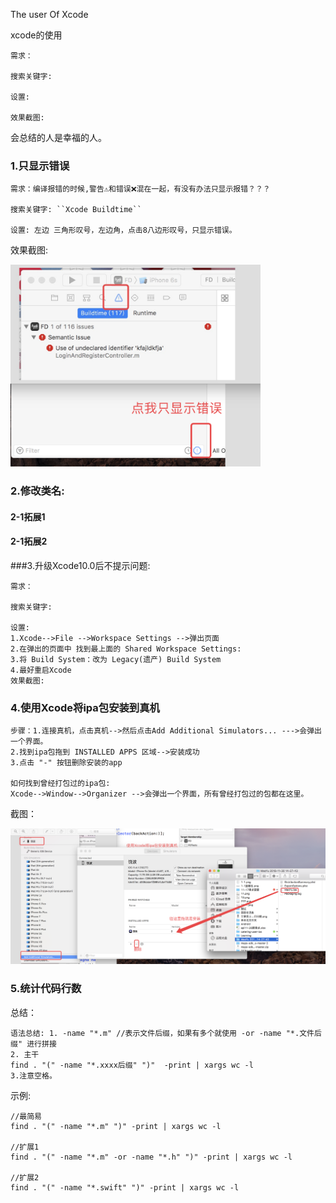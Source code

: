 The user Of Xcode 

xcode的使用

```
需求：

搜索关键字: 

设置:

效果截图:
```



会总结的人是幸福的人。

### 1.只显示错误

```
需求：编译报错的时候,警告⚠️和错误❌混在一起，有没有办法只显示报错？？？

搜索关键字: ``Xcode Buildtime``

设置: 左边 三角形叹号，左边角，点击8八边形叹号，只显示错误。
```



效果截图:

<img src="Images/1-1只显示错误.png" width=400>

### 2.修改类名:

#### 2-1拓展1

#### 2-1拓展2

###3.升级Xcode10.0后不提示问题:

```
需求：

搜索关键字: 

设置:
1.Xcode-->File -->Workspace Settings -->弹出页面
2.在弹出的页面中 找到最上面的 Shared Workspace Settings:
3.将 Build System：改为 Legacy(遗产) Build System
4.最好重启Xcode
效果截图:
```

### 4.使用Xcode将ipa包安装到真机

```
步骤：1.连接真机，点击真机-->然后点击Add Additional Simulators... --->会弹出一个界面。
2.找到ipa包拖到 INSTALLED APPS 区域-->安装成功
3.点击 "-" 按钮删除安装的app

如何找到曾经打包过的ipa包: 
Xcode-->Window-->Organizer -->会弹出一个界面，所有曾经打包过的包都在这里。

```

截图：

<img src="Images/1-2使用Xcode将ipa包安装到手机.png">



### 5.统计代码行数

总结：

```
语法总结: 1. -name "*.m" //表示文件后缀，如果有多个就使用 -or -name "*.文件后缀" 进行拼接
2. 主干
find . "(" -name "*.xxxx后缀" ")"  -print | xargs wc -l
3.注意空格。
```

示例:

```
//最简易
find . "(" -name "*.m" ")" -print | xargs wc -l

//扩展1
find . "(" -name "*.m" -or -name "*.h" ")" -print | xargs wc -l

//扩展2
find . "(" -name "*.swift" ")" -print | xargs wc -l
```













